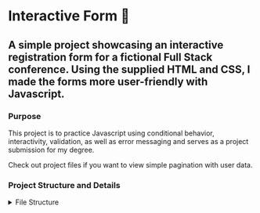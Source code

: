 # Interactive Form :wave:
## A simple project showcasing an interactive registration form for a fictional Full Stack conference. Using the supplied HTML and CSS, I made the forms more user-friendly with Javascript.

### Purpose
This project is to practice Javascript using conditional behavior, interactivity, validation, as well as error messaging and serves as a project submission for my degree.

Check out project files if you want to view simple pagination with user data.


### Project Structure and Details

<details>
<summary>File Structure</summary>
<br>
  
```  
.

├── css                     css folder
|   └── style.css
|   └── style.css.map
├── img                     img folder
|   └── angular.svg
|   └── build.svg
|   └── caret.png
|   └── express.svg 
|   └── js.svg
|   └── node.svg
|   └── not-valid.svg
|   └── npm.svg
|   └── react.svg
|   └── stars.png
|   └── valid.svg
├── js                      js folder
|   └── script.js
├── scss                    scss folder
|   ├── base
|   |   └── _base-index.scss
|   |   └── _base-styles.scss
|   |   └── _normalize.scss
|   ├── components
|   |   └── _activities.scss
|   |   └── _basic-tshirt.scss
|   |   └── _components-index.scss
|   |   └── _forms.scss
|   |   └── _helpers.scss
|   |   └── _media-queries.scss
|   |   └── _payments.scss
├── index.html              base html file
└── README.md               (You are here) Readme.md file
```
  
</details>
